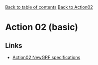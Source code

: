 [Back to table of contents](../index.md)
[Back to Action02](../actions/action02.md)        

# Action 02 (basic)

## Links
- [Action02 NewGRF specifications](https://newgrf-specs.tt-wiki.net/wiki/Action2)
